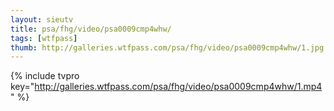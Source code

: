 ```yaml
--- 
layout: sieutv
title: psa/fhg/video/psa0009cmp4whw/
tags: [wtfpass]
thumb: http://galleries.wtfpass.com/psa/fhg/video/psa0009cmp4whw/1.jpg
---
```

{% include tvpro key="http://galleries.wtfpass.com/psa/fhg/video/psa0009cmp4whw/1.mp4" %} 
